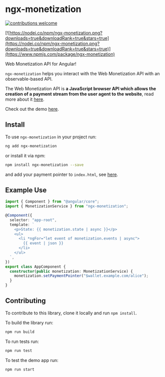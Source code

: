# ngx-monetization

[![contributions welcome](https://img.shields.io/badge/contributions-welcome-brightgreen.svg?style=flat)](https://github.com/cddelta/ngx-monetization/issues)

[![https://nodei.co/npm/ngx-monetization.png?downloads=true&downloadRank=true&stars=true](https://nodei.co/npm/ngx-monetization.png?downloads=true&downloadRank=true&stars=true)](https://www.npmjs.com/package/ngx-monetization)

Web Monetization API for Angular!

`ngx-monetization` helps you interact with the Web Monetization API with an observable-based API.

The Web Monetization API is
**a JavaScript browser API which allows the creation of a payment stream from the user agent to the website**, read more about it [here](https://webmonetization.org/).

Check out the demo [here](https://cddelta.github.io/ngx-monetization/).

## Install

To use `ngx-monetization` in your project run:

```bash
ng add ngx-monetization
```

or install it via npm:

```bash
npm install ngx-monetization --save
```

and add your payment pointer to `index.html`, see [here](https://webmonetization.org/docs/getting-started).

## Example Use

```typescript
import { Component } from "@angular/core";
import { MonetizationService } from "ngx-monetization";

@Component({
  selector: "app-root",
  template: `
    <p>State: {{ monetization.state | async }}</p>
    <ul>
      <li *ngFor="let event of monetization.events | async">
        {{ event | json }}
      </li>
    </ul>
  `,
})
export class AppComponent {
  constructor(public monetization: MonetizationService) {
    monetization.setPaymentPointer("$wallet.example.com/alice");
  }
}
```

## Contributing

To contribute to this library, clone it locally and run `npm install`.

To build the library run:

```bash
npm run build
```

To run tests run:

```bash
npm run test
```

To test the demo app run:

```bash
npm run start
```
